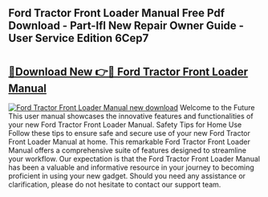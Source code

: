 ## Ford Tractor Front Loader Manual Free Pdf Download - Part-Ifl New Repair Owner Guide - User Service Edition 6Cep7

# <h2><a href="http://bc50418.oget.top/?id=Ford+Tractor+Front+Loader+Manual">🔗Download New 👉🔴 Ford Tractor Front Loader Manual</a></h2>

[![Ford Tractor Front Loader Manual new download](https://i.imgur.com/5g1atiW.png)](http://bc50418.oget.top/?id=Ford+Tractor+Front+Loader+Manual)
Welcome to the Future This user manual showcases the innovative features and functionalities of your new Ford Tractor Front Loader Manual. Safety Tips for Home Use Follow these tips to ensure safe and secure use of your new Ford Tractor Front Loader Manual at home. This remarkable Ford Tractor Front Loader Manual offers a comprehensive suite of features designed to streamline your workflow. Our expectation is that the Ford Tractor Front Loader Manual has been a valuable and informative resource in your journey to becoming proficient in using your new gadget. Should you need any assistance or clarification, please do not hesitate to contact our support team.
